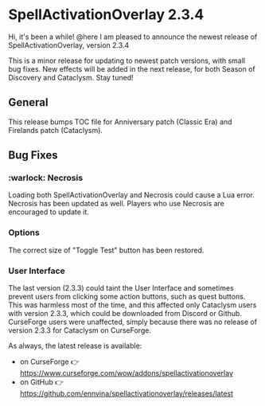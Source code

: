 # SpellActivationOverlay 2.3.4
Hi, it's been a while! @here I am pleased to announce the newest release of SpellActivationOverlay, version 2.3.4

This is a minor release for updating to newest patch versions, with small bug fixes. New effects will be added in the next release, for both Season of Discovery and Cataclysm. Stay tuned!
## General
This release bumps TOC file for Anniversary patch (Classic Era) and Firelands patch (Cataclysm).
## Bug Fixes
### :warlock:  Necrosis
Loading both SpellActivationOverlay and Necrosis could cause a Lua error.
Necrosis has been updated as well. Players who use Necrosis are encouraged to update it.
### Options
The correct size of "Toggle Test" button has been restored.
### User Interface
The last version (2.3.3) could taint the User Interface and sometimes prevent users from clicking some action buttons, such as quest buttons. This was harmless most of the time, and this affected only Cataclysm users with version 2.3.3, which could be downloaded from Discord or Github. CurseForge users were unaffected, simply because there was no release of version 2.3.3 for Cataclysm on CurseForge.

As always, the latest release is available:
- on CurseForge :point_right:  https://www.curseforge.com/wow/addons/spellactivationoverlay
- on GitHub :point_right:  https://github.com/ennvina/spellactivationoverlay/releases/latest
